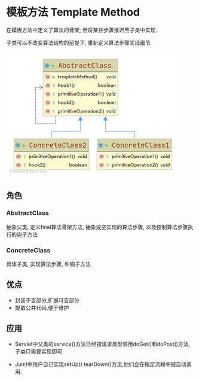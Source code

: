 # 模板方法 Template Method

在模板方法中定义了算法的骨架, 但将某些步骤推迟至子类中实现.

子类可以不改变算法结构的前提下, 重新定义算法步骤实现细节

![uml](./src/main/java/uml/uml.png)

## 角色
### AbstractClass
抽象父类, 定义final算法骨架方法, 抽象或空实现的算法步骤, 以及控制算法步骤执行的钩子方法

### ConcreteClass
具体子类, 实现算法步骤, 和钩子方法

## 优点
- 封装不变部分,扩展可变部分
- 提取公共代码,便于维护

## 应用

- Servlet中父类的service()方法已经按请求类型调用doGet()和doPost()方法, 子类只需要实现即可

- Junit中用户自己实现setUp() tearDown()方法,他们会在指定流程中被自动调用.
